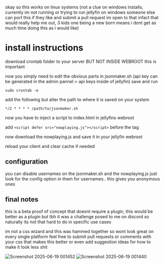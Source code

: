 okay so this works on linux systems (not a clue on windows installs, currently im not running or trying to run jellyfin on windows someone else can port this if they like and submit a pull request im open to that infact that would really help me out, 3 kids one being a new born means i dont get as much time doing this as i would like) 

# install instructions

download crontab folder to your server BUT NOT INSIDE WEBROOT this is important

now you simply need to edit the obvious parts in jsonmaker.sh (api key can be generated in the admin pannel > api keys inside of jellyfin) save and run

`sudo crontab -e` 

add the following but alter the path to where it is saved on your system

`*/2 * * * * /path/to/jsonmaker.sh` 

now you have to inject a script to index.html in jellyfins webroot

add `<script defer src="nowplaying.js"></script>` before the </body> tag

now download the nowplaying.js and save it in your jellyfin webroot 

reload your client and clear cache if needed 

## configuration
you can disable usernames on the jsonmaker.sh and the nowplaying.js just look for the config option in them for usernames.. this gives you anonymous ones

## final notes
this is a beta proof of concept that doesnt require a plugin, this would be better as a plugin but tbh it was a challenge posed to me on discord so naturally its not that hard to do in specific use cases

im not a css wizard and this was hammed together so wont look great on every single platform feel free to submit pull requests or comments with your css that makes this better or even add suggestion ideas for how to make it look less shit 

![Screenshot 2025-06-19 001452](https://github.com/user-attachments/assets/9677d592-341d-45ef-bf4d-ccd63a37c1d5)
![Screenshot 2025-06-19 001440](https://github.com/user-attachments/assets/21fd8731-67d3-4ccc-aaec-0c89df9aa8c4)

